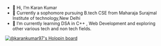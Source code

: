 - 👋 Hi, I’m Karan Kumar
- 🏫 Currently a sophomore pursuing B.tech CSE from Maharaja Surajmal Institute of technology,New Delhi
- 🌱 I’m currently learning DSA in C++ , Web Development and exploring other various tech and non tech fields.

[![@karankumar97's Holopin board](https://holopin.me/karankumar97)](https://holopin.io/@karankumar97)
<!---
KaranKumar-97/KaranKumar-97 is a ✨ special ✨ repository because its `README.md` (this file) appears on your GitHub profile.
You can click the Preview link to take a look at your changes.
--->
